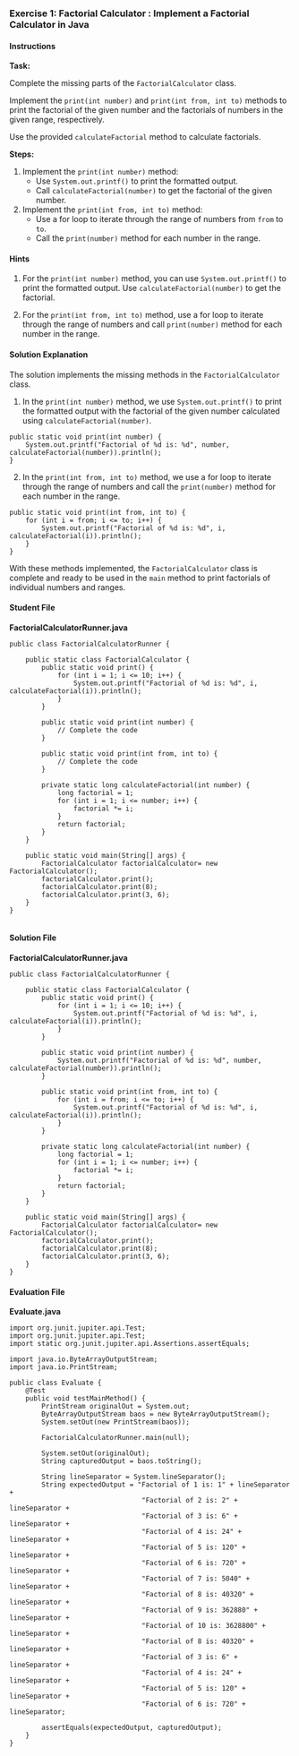 ### Exercise 1:  Factorial Calculator : Implement a Factorial Calculator in Java

#### Instructions


**Task:**

Complete the missing parts of the `FactorialCalculator` class.

Implement the `print(int number)` and `print(int from, int to)` methods to print the factorial of the given number and the factorials of numbers in the given range, respectively.

Use the provided `calculateFactorial` method to calculate factorials.

**Steps:**

1.  Implement the `print(int number)` method:
    -   Use `System.out.printf()` to print the formatted output.
    -   Call `calculateFactorial(number)` to get the factorial of the given number.
2.  Implement the `print(int from, int to)` method:
    -   Use a for loop to iterate through the range of numbers from `from` to `to`.
    -   Call the `print(number)` method for each number in the range.

#### Hints

1.  For the `print(int number)` method, you can use `System.out.printf()` to print the formatted output. Use `calculateFactorial(number)` to get the factorial.
    
2.  For the `print(int from, int to)` method, use a for loop to iterate through the range of numbers and call `print(number)` method for each number in the range.

#### Solution Explanation

The solution implements the missing methods in the `FactorialCalculator` class.

1.  In the `print(int number)` method, we use `System.out.printf()` to print the formatted output with the factorial of the given number calculated using `calculateFactorial(number)`.

```
public static void print(int number) {
    System.out.printf("Factorial of %d is: %d", number, calculateFactorial(number)).println();
}
```

2.  In the `print(int from, int to)` method, we use a for loop to iterate through the range of numbers and call the `print(number)` method for each number in the range.

```
public static void print(int from, int to) {
    for (int i = from; i <= to; i++) {
        System.out.printf("Factorial of %d is: %d", i, calculateFactorial(i)).println();
    }
}
```

With these methods implemented, the `FactorialCalculator` class is complete and ready to be used in the `main` method to print factorials of individual numbers and ranges.


#### Student File
**FactorialCalculatorRunner.java**
```
public class FactorialCalculatorRunner {

    public static class FactorialCalculator {
        public static void print() {
            for (int i = 1; i <= 10; i++) {
                System.out.printf("Factorial of %d is: %d", i, calculateFactorial(i)).println();
            }
        }

        public static void print(int number) {
            // Complete the code
        }

        public static void print(int from, int to) {
            // Complete the code
        }

        private static long calculateFactorial(int number) {
            long factorial = 1;
            for (int i = 1; i <= number; i++) {
                factorial *= i;
            }
            return factorial;
        }
    }

    public static void main(String[] args) {
        FactorialCalculator factorialCalculator= new FactorialCalculator();
        factorialCalculator.print();
        factorialCalculator.print(8);
        factorialCalculator.print(3, 6);
    }
}


```


#### Solution File
**FactorialCalculatorRunner.java**
```
public class FactorialCalculatorRunner {

    public static class FactorialCalculator {
        public static void print() {
            for (int i = 1; i <= 10; i++) {
                System.out.printf("Factorial of %d is: %d", i, calculateFactorial(i)).println();
            }
        }

        public static void print(int number) {
            System.out.printf("Factorial of %d is: %d", number, calculateFactorial(number)).println();
        }

        public static void print(int from, int to) {
            for (int i = from; i <= to; i++) {
                System.out.printf("Factorial of %d is: %d", i, calculateFactorial(i)).println();
            }
        }

        private static long calculateFactorial(int number) {
            long factorial = 1;
            for (int i = 1; i <= number; i++) {
                factorial *= i;
            }
            return factorial;
        }
    }

    public static void main(String[] args) {
        FactorialCalculator factorialCalculator= new FactorialCalculator();
        factorialCalculator.print();
        factorialCalculator.print(8);
        factorialCalculator.print(3, 6);
    }
}
```



#### Evaluation File
**Evaluate.java**
```
import org.junit.jupiter.api.Test;
import org.junit.jupiter.api.Test;
import static org.junit.jupiter.api.Assertions.assertEquals;

import java.io.ByteArrayOutputStream;
import java.io.PrintStream;

public class Evaluate {
    @Test
    public void testMainMethod() {
        PrintStream originalOut = System.out;
        ByteArrayOutputStream baos = new ByteArrayOutputStream();
        System.setOut(new PrintStream(baos));

        FactorialCalculatorRunner.main(null);

        System.setOut(originalOut);
        String capturedOutput = baos.toString();

        String lineSeparator = System.lineSeparator();
        String expectedOutput = "Factorial of 1 is: 1" + lineSeparator +
                                 "Factorial of 2 is: 2" + lineSeparator +
                                 "Factorial of 3 is: 6" + lineSeparator +
                                 "Factorial of 4 is: 24" + lineSeparator +
                                 "Factorial of 5 is: 120" + lineSeparator +
                                 "Factorial of 6 is: 720" + lineSeparator +
                                 "Factorial of 7 is: 5040" + lineSeparator +
                                 "Factorial of 8 is: 40320" + lineSeparator +
                                 "Factorial of 9 is: 362880" + lineSeparator +
                                 "Factorial of 10 is: 3628800" + lineSeparator +
                                 "Factorial of 8 is: 40320" + lineSeparator +
                                 "Factorial of 3 is: 6" + lineSeparator +
                                 "Factorial of 4 is: 24" + lineSeparator +
                                 "Factorial of 5 is: 120" + lineSeparator +
                                 "Factorial of 6 is: 720" + lineSeparator;

        assertEquals(expectedOutput, capturedOutput);
    }
}


```

